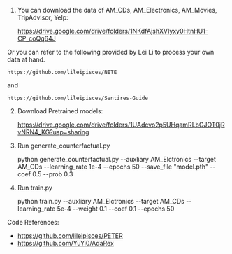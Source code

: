 1. You can download the data of AM_CDs, AM_Electronics, AM_Movies, TripAdvisor, Yelp: 
  
    https://drive.google.com/drive/folders/1NKdfAjshXVIyxy0HtnHU1-CP_coQq64J

Or you can refer to the following provided by Lei Li to process your own data at hand. 

    https://github.com/lileipisces/NETE 
    
and 

    https://github.com/lileipisces/Sentires-Guide 


2. Download Pretrained models: 

    https://drive.google.com/drive/folders/1UAdcvo2p5UHqamRLbGJOT0jRvNRN4_KG?usp=sharing


3. Run generate_counterfactual.py


    python generate_counterfactual.py --auxliary AM_Elctronics --target AM_CDs --learning_rate 1e-4 --epochs 50 --save_file "model.pth" --coef 0.5 --prob 0.3

4. Run train.py

   python train.py --auxliary AM_Elctronics --target AM_CDs --learning_rate 5e-4 --weight 0.1 --coef 0.1 --epochs 50


Code References: 
  - https://github.com/lileipisces/PETER
  - https://github.com/YuYi0/AdaRex
